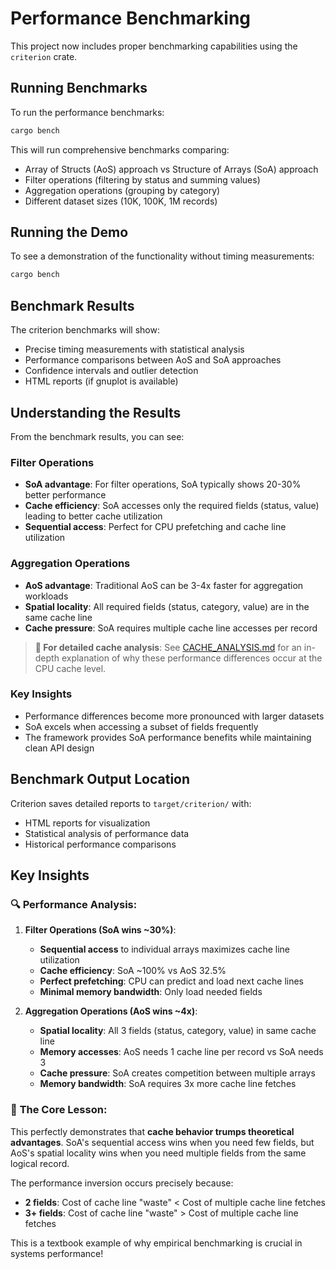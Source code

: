 # Performance Benchmarking

This project now includes proper benchmarking capabilities using the `criterion` crate.

## Running Benchmarks

To run the performance benchmarks:

```bash
cargo bench
```

This will run comprehensive benchmarks comparing:
- Array of Structs (AoS) approach vs Structure of Arrays (SoA) approach
- Filter operations (filtering by status and summing values)
- Aggregation operations (grouping by category)
- Different dataset sizes (10K, 100K, 1M records)

## Running the Demo

To see a demonstration of the functionality without timing measurements:

```bash
cargo bench
```

## Benchmark Results

The criterion benchmarks will show:
- Precise timing measurements with statistical analysis
- Performance comparisons between AoS and SoA approaches
- Confidence intervals and outlier detection
- HTML reports (if gnuplot is available)

## Understanding the Results

From the benchmark results, you can see:

### Filter Operations
- **SoA advantage**: For filter operations, SoA typically shows 20-30% better performance
- **Cache efficiency**: SoA accesses only the required fields (status, value) leading to better cache utilization
- **Sequential access**: Perfect for CPU prefetching and cache line utilization

### Aggregation Operations
- **AoS advantage**: Traditional AoS can be 3-4x faster for aggregation workloads
- **Spatial locality**: All required fields (status, category, value) are in the same cache line
- **Cache pressure**: SoA requires multiple cache line accesses per record

> **📖 For detailed cache analysis**: See [CACHE_ANALYSIS.md](CACHE_ANALYSIS.md) for an in-depth explanation of why these performance differences occur at the CPU cache level.

### Key Insights
- Performance differences become more pronounced with larger datasets
- SoA excels when accessing a subset of fields frequently
- The framework provides SoA performance benefits while maintaining clean API design

## Benchmark Output Location

Criterion saves detailed reports to `target/criterion/` with:
- HTML reports for visualization
- Statistical analysis of performance data
- Historical performance comparisons

## Key Insights

### 🔍 **Performance Analysis:**

1. **Filter Operations (SoA wins ~30%)**:
   - **Sequential access** to individual arrays maximizes cache line utilization
   - **Cache efficiency**: SoA ~100% vs AoS 32.5% 
   - **Perfect prefetching**: CPU can predict and load next cache lines
   - **Minimal memory bandwidth**: Only load needed fields

2. **Aggregation Operations (AoS wins ~4x)**:
   - **Spatial locality**: All 3 fields (status, category, value) in same cache line
   - **Memory accesses**: AoS needs 1 cache line per record vs SoA needs 3
   - **Cache pressure**: SoA creates competition between multiple arrays
   - **Memory bandwidth**: SoA requires 3x more cache line fetches

### 🎯 **The Core Lesson:**

This perfectly demonstrates that **cache behavior trumps theoretical advantages**. SoA's sequential access wins when you need few fields, but AoS's spatial locality wins when you need multiple fields from the same logical record.

The performance inversion occurs precisely because:
- **2 fields**: Cost of cache line "waste" < Cost of multiple cache line fetches  
- **3+ fields**: Cost of cache line "waste" > Cost of multiple cache line fetches

This is a textbook example of why empirical benchmarking is crucial in systems performance!